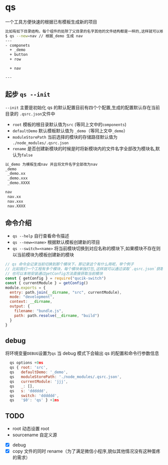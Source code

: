 # qs

一个工具方便快速的根据已有模板生成新的项目

```bash
比如有如下目录结构，每个组件的处除了父目录的名字其他的文件结构都是一样的,这样就可以根据 qs 命令快速的创建新的组件
$ qs --new=nav // 根据_demo 生成 nav
---
- componets
  + _demo
  + button
  + row

  + nav

---
```

## 起步 `qs --init`

`--init` 主要是初始化 qs 的默认配置目前有四个个配置,生成的配置默认存在当前目录的 `.qsrc.json`文件中

- `root` 模板的根目录默认值为`src` (等同上文中的`components`)
- `defaultDemo` 默认模板默认值为 `_demo`（等同上文中`_demo`）
- `moduleStorePath` 当前选择的模块的存储路径默认值为 `./node_modules/.qsrc.json`
- `rename` 是否创建新模块的时候是时将新模块内的文件名字全部改为模块名,默认为`false`

```bash
以_demo 为模板生成nav 并且将文件名字全部改为nav
_demo
 _demo.xx
 _demo.xxx
 _demo.XXXX

nav
 nav.xx
 nav.xxx
 nav.XXXX
```

## 命令介绍

- `qs --help` 自行查看命令描述
- `qs --new=<name>` 根据默认模板创建新的项目
- `qs --switch=<name>` 将当前模块切换到对应名称的模块下,如果模块不存在则以当前模块为模板创建新的模块

```js
// qs 命令会记录当前切换到那个模块下，那记录这个有什么用呢，举个例子
// 比如我们一个工程有多个模块，每个模块单独打包,这样就可以通过读取`.qsrc.json`获取当前模块动态打包
// 也可以本地安装通过getConfig方法直接获取当前模块
const { getConfig } = require("qucik-switch")
const { currentModule } = getConfig()
module.exports = {
  entry: path.join(__dirname, "src", currentModule),
  mode: "development",
  context: __dirname,
  output: {
    filename: "bundle.js",
    path: path.resolve(__dirname, "build")
  }
}
```

## debug

将环境变量`DEBUG`设置为`qs` 当 debug 模式下会输出 qs 的配置和命令行参数信息

```js
  qs options +0ms
  qs { root: 'src',
  qs   defaultDemo: '_demo',
  qs   moduleStorePath: './node_modules/.qsrc.json',
  qs   currentModule: 'jjj',
  qs   _: [],
  qs   s: 'dddddd',
  qs   switch: 'dddddd',
  qs   '$0': 'qs' } +1ms
```

## TODO

- root 动态设置 root
- sourcename 自定义源
- [x] debug
- [x] copy 文件的同时 rename（为了满足微信小程序,貌似其他情况没有这种蛋疼的需求）
